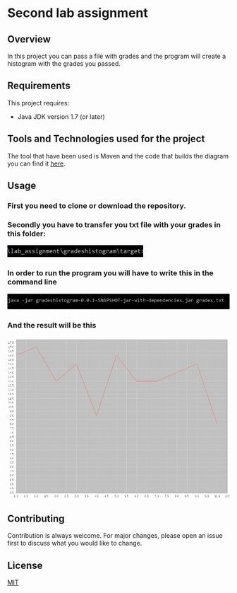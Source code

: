 # Second lab assignment

## Overview

In this project you can pass a file with grades and the program will create a histogram with the grades you passed.

## Requirements

This project requires:

* Java JDK version 1.7 (or later)

## Tools and Technologies used for the project

The tool that have been used is Maven and the code that builds the diagram you can find it [here](https://github.com/AntonisGkortzis/BuildAutomationToolsDemoProject/blob/master/histogramgenerator/src/main/java/histogramgenerator/JFreeChartXYLineChartDemo.java).

## Usage

### First you need to clone or download the repository.
### Secondly you have to transfer you txt file with your grades in this folder:
![](media/path.png)

### In order to run the program you will have to write this in the command line
![](media/command_line.png)

### And the result will be this

![](media/diagram.png)

## Contributing
Contribution is always welcome. For major changes, please open an issue first to discuss what you would like to change.

## License
[MIT](https://choosealicense.com/licenses/mit/)